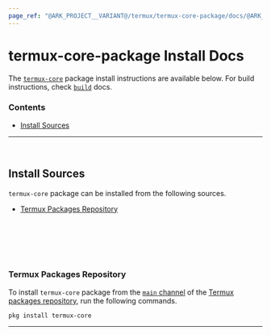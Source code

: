 ```yaml
---
page_ref: "@ARK_PROJECT__VARIANT@/termux/termux-core-package/docs/@ARK_DOC__VERSION@/install/index.md"
---
```


# termux-core-package Install Docs

<!-- @ARK_DOCS__HEADER_PLACEHOLDER@ -->

The [`termux-core`](https://github.com/termux/termux-core-package) package install instructions are available below. For build instructions, check [`build`](../developer/build/index.md) docs.

### Contents

- [Install Sources](#install-sources)

---

&nbsp;





## Install Sources

`termux-core` package can be installed from the following sources.

- [Termux Packages Repository](#termux-packages-repository)

## &nbsp;

&nbsp;



### Termux Packages Repository

To install `termux-core` package from the [`main` channel](https://github.com/termux/termux-packages/blob/master/packages/termux-core/build.sh) of the [Termux packages repository](https://packages.termux.dev), run the following commands.

```shell
pkg install termux-core
```

---

&nbsp;
